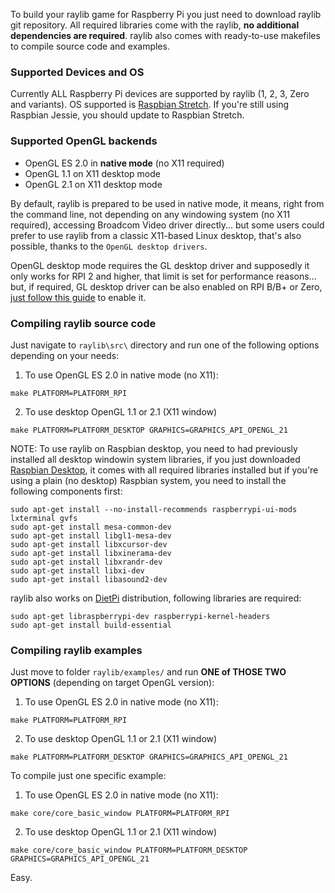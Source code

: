 To build your raylib game for Raspberry Pi you just need to download raylib git repository. All required libraries come with the raylib, **no additional dependencies are required**. raylib also comes with ready-to-use makefiles to compile source code and examples.

### Supported Devices and OS

Currently ALL Raspberry Pi devices are supported by raylib (1, 2, 3, Zero and variants). OS supported is [Raspbian Stretch](https://www.raspberrypi.org/downloads/raspbian/). If you're still using Raspbian Jessie, you should update to Raspbian Stretch.

### Supported OpenGL backends

 - OpenGL ES 2.0 in **native mode** (no X11 required)
 - OpenGL 1.1 on X11 desktop mode
 - OpenGL 2.1 on X11 desktop mode

By default, raylib is prepared to be used in native mode, it means, right from the command line, not depending on any windowing system (no X11 required), accessing Broadcom Video driver directly... but some users could prefer to use raylib from a classic X11-based Linux desktop, that's also possible, thanks to the `OpenGL desktop drivers`.

OpenGL desktop mode requires the GL desktop driver and supposedly it only works for RPI 2 and higher, that limit is set for performance reasons... but, if required, GL desktop driver can be also enabled on RPI B/B+ or Zero, [just follow this guide](https://www.raspberrypi.org/forums/viewtopic.php?f=66&t=166495) to enable it.

### Compiling raylib source code

Just navigate to `raylib\src\` directory and run one of the following options depending on your needs:

1. To use OpenGL ES 2.0 in native mode (no X11):
```
make PLATFORM=PLATFORM_RPI
```
2. To use desktop OpenGL 1.1 or 2.1 (X11 window)
```
make PLATFORM=PLATFORM_DESKTOP GRAPHICS=GRAPHICS_API_OPENGL_21
```
NOTE: To use raylib on Raspbian desktop, you need to had previously installed all desktop windowin system libraries, if you just downloaded [Raspbian Desktop](https://www.raspberrypi.org/downloads/raspberry-pi-desktop/), it comes with all required libraries installed but if you're using a plain (no desktop) Raspbian system, you need to install the following components first:
```
sudo apt-get install --no-install-recommends raspberrypi-ui-mods lxterminal gvfs
sudo apt-get install mesa-common-dev
sudo apt-get install libgl1-mesa-dev
sudo apt-get install libxcursor-dev
sudo apt-get install libxinerama-dev
sudo apt-get install libxrandr-dev
sudo apt-get install libxi-dev
sudo apt-get install libasound2-dev
```
raylib also works on [DietPi](https://dietpi.com/) distribution, following libraries are required:
```
sudo apt-get libraspberrypi-dev raspberrypi-kernel-headers
sudo apt-get install build-essential
```

### Compiling raylib examples

Just move to folder `raylib/examples/` and run **ONE of THOSE TWO OPTIONS** (depending on target OpenGL version):

1. To use OpenGL ES 2.0 in native mode (no X11):
```
make PLATFORM=PLATFORM_RPI
```
2. To use desktop OpenGL 1.1 or 2.1 (X11 window)
```
make PLATFORM=PLATFORM_DESKTOP GRAPHICS=GRAPHICS_API_OPENGL_21
```

To compile just one specific example:

1. To use OpenGL ES 2.0 in native mode (no X11):
```
make core/core_basic_window PLATFORM=PLATFORM_RPI
```
2. To use desktop OpenGL 1.1 or 2.1 (X11 window)
```
make core/core_basic_window PLATFORM=PLATFORM_DESKTOP GRAPHICS=GRAPHICS_API_OPENGL_21
```

Easy.